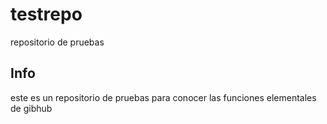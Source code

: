 # testrepo
repositorio de pruebas

## Info
este es un repositorio de pruebas para conocer las funciones elementales de gibhub
